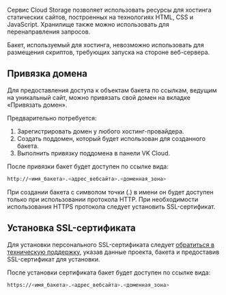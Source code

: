 Сервис Cloud Storage позволяет использовать ресурсы для хостинга статических сайтов, построенных на технологиях HTML, CSS и JavaScript. Хранилище также можно использовать для перенаправления запросов.

<warn>

Бакет, используемый для хостинга, невозможно использовать для размещения скриптов, требующих запуска на стороне веб-сервера.

</warn>

## Привязка домена

Для предоставления доступа к объектам бакета по ссылкам, ведущим на уникальный сайт, можно привязать свой домен на вкладке «Привязать домен».

Предварительно потребуется:

1.  Зарегистрировать домен у любого хостинг-провайдера.
2.  Создать поддомен, который будет использован для созданного бакета.
3.  Выполнить привязку поддомена в панели VK Cloud.

После привязки бакет будет доступен по ссылке вида:

```bash
http://<имя_бакета>.<адрес_вебсайта>.<доменная_зона>
```

<info>

При создании бакета с символом точки (.) в имени он будет доступен только при использовании протокола HTTP. При необходимости использования HTTPS протокола следует установить SSL-сертификат.

</info>

## Установка SSL-сертификата

Для установки персонального SSL-сертификата следует [обратиться в техническую поддержку](/ru/contacts), указав данные проекта, бакета и предоставив SSL-сертификат для установки.

После установки сертификата бакет будет доступен по ссылке вида:

```bash
https://<имя_бакета>.<адрес_вебсайта>.<доменная_зона>
```
